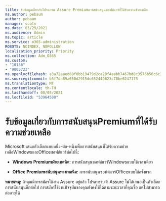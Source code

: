```yaml
---
title: รับข้อมูลเกี่ยวกับโปรแกรม Assure Premiumการสนับสนุนซอฟต์แวร์ที่ได้รับความช่วยเหลือ
ms.author: pebaum
author: pebaum
manager: scotv
ms.date: 03/29/2021
ms.audience: Admin
ms.topic: article
ms.service: o365-administration
ROBOTS: NOINDEX, NOFOLLOW
localization_priority: Priority
ms.collection: Adm_O365
ms.custom:
- "10136"
- "9005723"
ms.openlocfilehash: a3a72aaed68f0bb19479d2ca28f4aabb7467bd8c3576b56c6c3a51acf62159b4
ms.sourcegitcommit: b5f7da89a650d2915dc652449623c78be6247175
ms.translationtype: MT
ms.contentlocale: th-TH
ms.lasthandoff: 08/05/2021
ms.locfileid: "53964508"
---
```

# <a name="get-info-about-premium-assisted-software-support"></a>รับข้อมูลเกี่ยวกับการสนับสนุนPremiumที่ได้รับความช่วยเหลือ

Microsoft เสนอตัวเลือกแบบหนึ่ง-ต่อ-หนึ่งเพื่อการสนับสนุนที่ได้รับความช่วยเหลือWindowsและOfficeซอฟต์แวร์ต่อไปนี้:

- **Windows Premiumฝ่ายเทคนิค:** การสนับสนุนซอฟต์แวร์Windowsแบบใช้เวลาเดียว

- **Office Premiumสนับสนุนทางเทคนิค:** การสนับสนุนซอฟต์แวร์Officeแบบใช้ครั้งแรก

**หมายเหตุ:** ถ้าคุณมีการสมัครใช้งาน Assure อยู่แล้ว โปรดทราบว่า Assure ไม่ได้เสนอเป็นตัวเลือกการสนับสนุนอีกต่อไป การสมัครใช้งานปัจจุบันของคุณยังคงใช้ได้ตามระยะเวลาที่คุณซื้อ แต่ไม่สามารถต่ออายุได้

